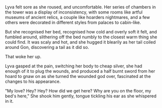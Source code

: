 Lyva felt sore as she roused, and uncomfortable. Her series of chambers in the tower was a display of inconsistency, with some rooms like artful museums of ancient relics, a couple like hoarders nightmares, and a few others were decorated in different styles from palaces to cabin-like.    

But she recognised her bed, recognised how cold and overly soft it felt, and fumbled around, slithering off the bed numbly to the closest warm thing she could find. It was scaly and hot, and she hugged it blearily as her tail coiled around Gon, discovering a tail as it did so.    

That woke her up.    

Lyva gasped at the pain, switching her body to cheap silver, she had enough of it to plug the wounds, and produced a half burnt sword from her hoard to gnaw on as she turned the wounded god over, fascinated at the changes to his appearance.    

"My love? Hey? Hey?  How did we get here? Why are you on the floor, my bed's here," She shook him gently, tongue tickling his ear as she whispered in it.
